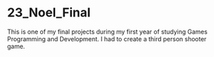 # 23_Noel_Final
This is one of my final projects during my first year of studying Games Programming and Development. I had to create a third person shooter game.
